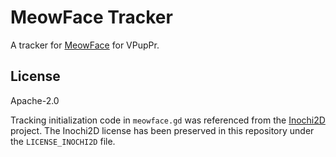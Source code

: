 # MeowFace Tracker
A tracker for [MeowFace](https://play.google.com/store/apps/details?id=com.suvidriel.meowface) for VPupPr.

## License

Apache-2.0

Tracking initialization code in `meowface.gd` was referenced from the [Inochi2D](https://github.com/Inochi2D/inochi2d) project. The Inochi2D license has been preserved in this repository under the `LICENSE_INOCHI2D` file.


